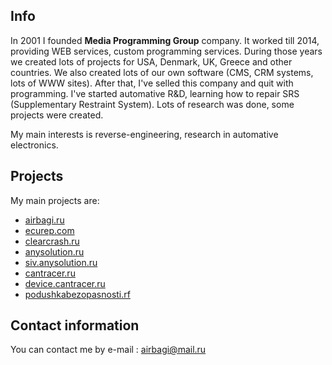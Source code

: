 ## Info


In 2001 I founded **Media Programming Group** company. It worked till 2014, providing WEB services, custom programming services. During those years we created lots of projects for 
USA, Denmark, UK, Greece and other countries. We also created lots of our own software (CMS, CRM systems, lots of WWW sites). 
After that, I've selled this company and quit with programming. I've started automative R&D, learning how to repair SRS (Supplementary Restraint System).
Lots of research was done, some projects were created. 

My main interests is reverse-engineering, research in automative electronics.

## Projects
My main projects are: 
- [airbagi.ru](https://www.airbagi.ru)
- [ecurep.com](https://www.ecurep.com)
- [clearcrash.ru](https://clearcrash.ru)
- [anysolution.ru](https://anysolution.ru)
- [siv.anysolution.ru](https://siv.anysolution.ru)
- [cantracer.ru](https://www.cantracer.ru)
- [device.cantracer.ru](https://device.cantracer.ru)
- [podushkabezopasnosti.rf](https://xn--80aackhmik6acgcci5acrf9g.xn--p1ai)

## Contact information
You can contact me by e-mail : airbagi@mail.ru
